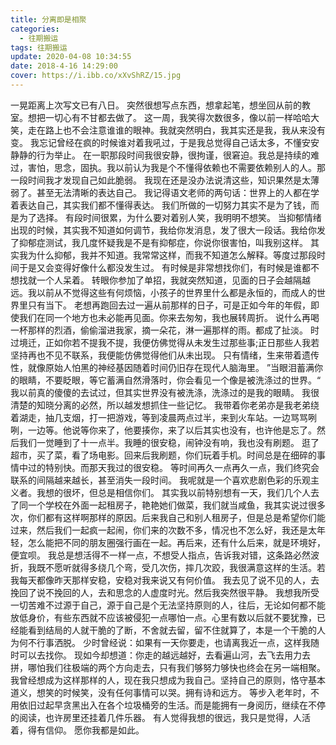 ```yaml
---
title: 分离即是相聚
categories:
  - 往期搬运
tags: 往期搬运
update: 2020-04-08 10:34:55
date: 2018-4-16 14:29:00
cover: https://i.ibb.co/xXvShRZ/15.jpg
---
```


一晃距离上次写文已有八日。
 突然很想写点东西，想拿起笔，想坐回从前的教室。想把一切心有不甘都去做了。
这一周，我笑得次数很多，像以前一样哈哈大笑，走在路上也不会注意谁谁的眼神。我就突然明白，我其实还是我，我从来没有变。
我忘记曾经在疯的时候谁对着我吼过，于是我总觉得自己话太多，不懂安安静静的行为举止。
在一职那段时间我很安静，很拘谨，很窘迫。我总是持续的难过，害怕，思念，固执。我以前认为我是个不懂得依赖也不需要依赖别人的人。那一段时间我才发现自己如此脆弱。
我现在还是没办法说清这些，知识果然是太薄弱了。甚至无法清晰的表达自己。
我记得语文老师的两句话：世界上的人都在学着表达自己，其实我们都不懂得表达。
                                            我们所做的一切努力其实不是为了钱，而是为了选择。
有段时间很累，为什么要对着别人笑，我明明不想笑。
当抑郁情绪出现的时候，其实我不知道如何调节，我给你发消息，发了很大一段话。我给你发了抑郁症测试，我几度怀疑我是不是有抑郁症，你说你很害怕，叫我别这样。
其实我为什么抑郁，我并不知道。我常常这样，而我不知道怎么解释。等度过那段时间于是又会变得好像什么都没发生过。
有时候是非常想找你们，有时候是谁都不想找就一个人呆着。
转眼你参加了单招，我就突然知道，见面的日子会越隔越远。我以前从不觉得这些有何烦恼，小孩子的世界里什么都是永恒的，而成人的世界里只有当下。
老想再跑回去过一遍从前那样的日子，可是正如今年的年假，即使我们在同一个地方也未必能再见面。你来去匆匆，我也展转周折。
说什么再喝一杯那样的烈酒，偷偷溜进我家，摘一朵花，淋一遍那样的雨。都成了扯淡。
时过境迁，正如你若不提我不提，我便仿佛觉得从未发生过那些事;正日那些人我若坚持再也不见不联系，我便能仿佛觉得他们从未出现。
只有情绪，生来带着遗传性，就像原始人怕黑的神经基因随着时间仍旧存在现代人脑海里。
”当眼泪蓄满你的眼睛，不要眨眼，等它蓄满自然滑落时，你会看见一个像是被洗涤过的世界。“
我以前真的傻傻的去试过，但其实世界没有被洗涤，洗涤过的是我的眼睛。
我很清楚的知晓分离的必然，所以越发想抓住一些记忆。
我带着你老弟亦是我老弟绕着湖走，抽几支烟，打一把游戏，等到凌晨两点过半，来到火车站。一边骂骂咧咧，一边等。他说等你来了，他要揍你，来了以后其实也没有，也许他是忘了。然后我们一觉睡到了十一点半。我睡的很安稳，闹钟没有响，我也没有刷题。
逛了超市，买了菜，看了场电影。回来后我刷题，你们玩着手机。时间总是在细碎的事情中过的特别快。而那天我过的很安稳。
等时间再久一点再久一点，我们终究会联系的间隔越来越长，甚至消失一段时间。
我呢就是一个喜欢悲剧色彩的乐观主义者。我想的很坏，但总是相信你们。
其实我以前特别想有一天，我们几个人去了同一个学校在外面一起租房子，艳艳她们做菜，我们就当咸鱼，我其实说过很多次，你们都有这样啊那样的原因。后来我自己和别人租房子，但是总是希望你们能过来，然后我们一起疯一起闹，你们来的次数不多，情况也不怎么好，我还是太年轻，怎么能把不同的朋友圈强行画在一起。再后来，还有什么后来，就是环境好，便宜呗。
我总是想活得不一样一点，不想受人指点，告诉我对错，这条路必然波折，我既不愿听就得多绕几个弯，受几次伤，摔几次跤，我很满意这样的生活。若我每天都像昨天那样安稳，安稳对我来说又有何价值。
我去见了说不见的人，去挽回了说不挽回的人，去和思念的人虚度时光。然后我突然很平静。
我想我所受一切苦难不过源于自己，源于自己是个无法坚持原则的人，往后，无论如何都不能放低身价，有些东西就不应该被侵犯一点哪怕一点。心里有数以后就不要犹豫，已经能看到结局的人就干脆的了断，不舍就去留，留不住就算了，本是一个干脆的人为何不行事洒脱。
少时曾经说：如果有一天你要走，也请离我近一点，这样我随时可以去找你。
现如今却想道：你走的越远越好，去看遍山河，去飞去用力去拼，哪怕我们往极端的两个方向走去，只有我们够努力够快也终会在另一端相聚。
我曾经想成为这样那样的人，现在我只想成为我自己。坚持自己的原则，恪守基本道义，想笑的时候笑，没有任何事情可以哭。拥有诗和远方。
等步入老年时，不用依旧过起早贪黑出入在各个垃圾桶旁的生活。而是能拥有一身阅历，继续在不停的阅读，也许房里还挂着几件乐器。
有人觉得我想的很远，我只是觉得，人活着，得有信仰。
愿你我都是如此。